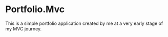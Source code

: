 # Portfolio.Mvc

This is a simple portfolio application created by me at a very early stage of my MVC journey.
